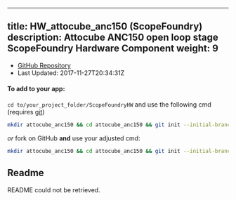 
---
title: HW_attocube_anc150 (ScopeFoundry)
description: Attocube ANC150 open loop stage ScopeFoundry Hardware Component
weight: 9
---
- [GitHub Repository](https://github.com/ScopeFoundry/HW_attocube_anc150)
- Last Updated: 2017-11-27T20:34:31Z


#### To add to your app:

`cd to/your_project_folder/ScopeFoundryHW` and use the following cmd (requires [git](/docs/100_development/20_git/))

```bash
mkdir attocube_anc150 && cd attocube_anc150 && git init --initial-branch=master && git remote add upstream_ScopeFoundry https://github.com/ScopeFoundry/HW_attocube_anc150 && git pull upstream_ScopeFoundry master && cd ..
```

*or* fork on GitHub **and** use your adjusted cmd:

```bash
mkdir attocube_anc150 && cd attocube_anc150 && git init --initial-branch=master && git remote add origin https://github.com/YOUR_GH_ACC/HW_attocube_anc150 && git pull origin master && cd ..
```

## Readme
README could not be retrieved.
